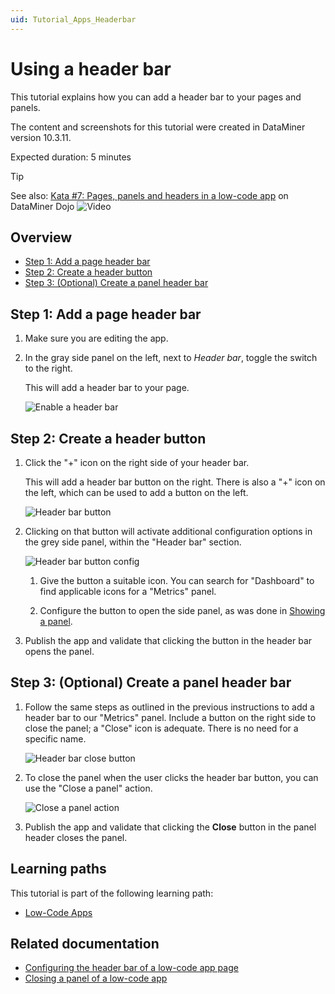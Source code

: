 ```yaml
---
uid: Tutorial_Apps_Headerbar
---
```

# Using a header bar

This tutorial explains how you can add a header bar to your pages and panels.

The content and screenshots for this tutorial were created in DataMiner version 10.3.11.

Expected duration: 5 minutes

> [!TIP]
> See also: [Kata #7: Pages, panels and headers in a low-code app](https://community.dataminer.services/courses/kata-7/) on DataMiner Dojo ![Video](~/user-guide/images/video_Duo.png)

## Overview

- [Step 1: Add a page header bar](#step-1-add-a-page-header-bar)
- [Step 2: Create a header button](#step-2-create-a-header-button)
- [Step 3: (Optional) Create a panel header bar](#step-3-optional-create-a-panel-header-bar)

## Step 1: Add a page header bar

1. Make sure you are editing the app.

1. In the gray side panel on the left, next to *Header bar*, toggle the switch to the right.

   This will add a header bar to your page.

   ![Enable a header bar](~/user-guide/images/HeaderBarOption.png)

## Step 2: Create a header button

1. Click the "+" icon on the right side of your header bar.

   This will add a header bar button on the right. There is also a "+" icon on the left, which can be used to add a button on the left.

   ![Header bar button](~/user-guide/images/HeaderbarButton.png)

1. Clicking on that button will activate additional configuration options in the grey side panel, within the "Header bar" section.

   ![Header bar button config](~/user-guide/images/HeaderBarButtonConfig.png)

   1. Give the button a suitable icon. You can search for "Dashboard" to find applicable icons for a "Metrics" panel.

   1. Configure the button to open the side panel, as was done in [Showing a panel](xref:Tutorial_Apps_Panel).

1. Publish the app and validate that clicking the button in the header bar opens the panel.

## Step 3: (Optional) Create a panel header bar

1. Follow the same steps as outlined in the previous instructions to add a header bar to our "Metrics" panel. Include a button on the right side to close the panel; a "Close" icon is adequate. There is no need for a specific name.

   ![Header bar close button](~/user-guide/images/HeaderBarClose.png)

1. To close the panel when the user clicks the header bar button, you can use the "Close a panel" action.

   ![Close a panel action](~/user-guide/images/ClosePanelAction.png)

1. Publish the app and validate that clicking the **Close** button in the panel header closes the panel.

## Learning paths

This tutorial is part of the following learning path:

- [Low-Code Apps](xref:Tutorial_Apps)

## Related documentation

- [Configuring the header bar of a low-code app page](xref:LowCodeApps_header_config)
- [Closing a panel of a low-code app](xref:LowCodeApps_event_config#closing-a-panel-of-the-app)
